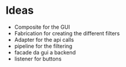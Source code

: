 # Ideas

- Composite for the GUI
- Fabrication for creating the different filters
- Adapter for the api calls
- pipeline for the filtering
- facade da gui a backend
- listener for buttons
